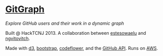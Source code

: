 # [GitGraph](http://apps.tfhoneywell.com/gitgraph)

_Explore GitHub users and their work in a dynamic graph_

Built @ HackTCNJ 2013. A collaboration between [estesowaelu](https://github.com/estesowaelu) and [ngvitovitch](https://github.com/ngvitovitch).

Made with [d3](http://d3js.org/), [bootstrap](http://twitter.github.com/bootstrap/), [codeflower](http://redotheweb.com/CodeFlower/), and the [GitHub API](http://developer.github.com/). Runs on [AWS](http://aws.amazon.com/).

